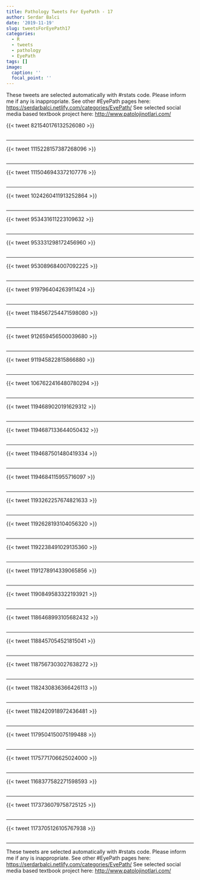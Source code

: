```yaml
---
title: Pathology Tweets For EyePath - 17
author: Serdar Balci
date: '2019-11-19'
slug: tweetsForEyePath17
categories:
  - R
  - tweets
  - pathology
  - EyePath
tags: []
image:
  caption: ''
  focal_point: ''
---
```



These tweets are selected automatically with #rstats code. Please inform me if any is inappropriate.
See other #EyePath pages here: https://serdarbalci.netlify.com/categories/EyePath/ 
See selected social media based textbook project here: http://www.patolojinotlari.com/

{{< tweet 821540176132526080 >}}
<br>
<br>
<hr>
{{< tweet 1115228157387268096 >}}
<br>
<br>
<hr>
{{< tweet 1115046943372107776 >}}
<br>
<br>
<hr>
{{< tweet 1024260411913252864 >}}
<br>
<br>
<hr>
{{< tweet 953431611223109632 >}}
<br>
<br>
<hr>
{{< tweet 953331298172456960 >}}
<br>
<br>
<hr>
{{< tweet 953089684007092225 >}}
<br>
<br>
<hr>
{{< tweet 919796404263911424 >}}
<br>
<br>
<hr>
{{< tweet 1184567254471598080 >}}
<br>
<br>
<hr>
{{< tweet 912659456500039680 >}}
<br>
<br>
<hr>
{{< tweet 911945822815866880 >}}
<br>
<br>
<hr>
{{< tweet 1067622416480780294 >}}
<br>
<br>
<hr>
{{< tweet 1194689020191629312 >}}
<br>
<br>
<hr>
{{< tweet 1194687133644050432 >}}
<br>
<br>
<hr>
{{< tweet 1194687501480419334 >}}
<br>
<br>
<hr>
{{< tweet 1194684115955716097 >}}
<br>
<br>
<hr>
{{< tweet 1193262257674821633 >}}
<br>
<br>
<hr>
{{< tweet 1192628193104056320 >}}
<br>
<br>
<hr>
{{< tweet 1192238491029135360 >}}
<br>
<br>
<hr>
{{< tweet 1191278914339065856 >}}
<br>
<br>
<hr>
{{< tweet 1190849583322193921 >}}
<br>
<br>
<hr>
{{< tweet 1186468993105682432 >}}
<br>
<br>
<hr>
{{< tweet 1188457054521815041 >}}
<br>
<br>
<hr>
{{< tweet 1187567303027638272 >}}
<br>
<br>
<hr>
{{< tweet 1182430836366426113 >}}
<br>
<br>
<hr>
{{< tweet 1182420918972436481 >}}
<br>
<br>
<hr>
{{< tweet 1179504150075199488 >}}
<br>
<br>
<hr>
{{< tweet 1175771706625024000 >}}
<br>
<br>
<hr>
{{< tweet 1168377582271598593 >}}
<br>
<br>
<hr>
{{< tweet 1173736079758725125 >}}
<br>
<br>
<hr>
{{< tweet 1173705126105767938 >}}
<br>
<br>
<hr>


These tweets are selected automatically with #rstats code. Please inform me if any is inappropriate.
See other #EyePath pages here: https://serdarbalci.netlify.com/categories/EyePath/ 
See selected social media based textbook project here: http://www.patolojinotlari.com/
